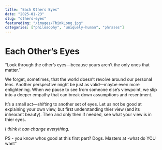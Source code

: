 ```yaml
---
title: "Each Others Eyes"
date: "2025-01-23"
slug: "others-eyes"
featuredImg: "/images/ThinkLong.jpg"
categories: ["philosophy", "uniquely-human", "phrases"]
---
```


# Each Other’s Eyes

“Look through the other’s eyes—because yours aren’t the only ones that matter.”

We forget, sometimes, that the world doesn’t revolve around our personal lens. Another perspective might be just as valid—maybe even more enlightening. When we pause to see from someone else’s viewpoint, we slip into a deeper empathy that can break down assumptions and resentment.

It’s a small act—shifting to another set of eyes. 
Let us not be good at explaining your own view, but first understanding thier view (and its inhearant beauty).  Then and only then if needed,  see what your view is in thier eyes. 


*I think it can change everything.*


PS - you know whos good at this first part? Dogs. Masters at -what do YOU want"